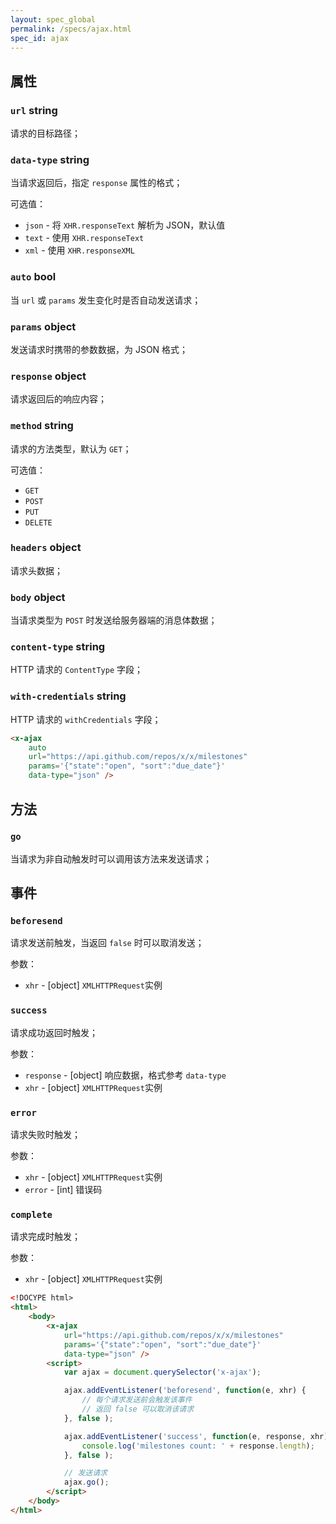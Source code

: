 ```yaml
---
layout: spec_global
permalink: /specs/ajax.html
spec_id: ajax
---
```


## 属性

### `url` **string**

请求的目标路径；

### `data-type` **string**

当请求返回后，指定 `response` 属性的格式；

可选值：

 * `json` - 将 `XHR.responseText` 解析为 JSON，默认值
 * `text` - 使用 `XHR.responseText`
 * `xml` - 使用 `XHR.responseXML`


### `auto` **bool**

当 `url` 或 `params` 发生变化时是否自动发送请求；

### `params` **object**

发送请求时携带的参数数据，为 JSON 格式；

### `response` **object**

请求返回后的响应内容；

### `method` **string**

请求的方法类型，默认为 `GET`；

可选值：

 * `GET`
 * `POST`
 * `PUT`
 * `DELETE`

### `headers` **object**

请求头数据；

### `body` **object**

当请求类型为 `POST` 时发送给服务器端的消息体数据；

### `content-type` **string**

HTTP 请求的 `ContentType` 字段；

### `with-credentials` **string**

HTTP 请求的 `withCredentials` 字段；

```html
<x-ajax
    auto
    url="https://api.github.com/repos/x/x/milestones"
    params='{"state":"open", "sort":"due_date"}'
    data-type="json" />
```

## 方法

### `go`

当请求为非自动触发时可以调用该方法来发送请求；

## 事件

### `beforesend`

请求发送前触发，当返回 `false` 时可以取消发送；

参数：

 * `xhr` - [object] `XMLHTTPRequest`实例

### `success`

请求成功返回时触发；

参数：

 * `response` - [object] 响应数据，格式参考 `data-type`
 * `xhr` - [object] `XMLHTTPRequest`实例

### `error`

请求失败时触发；

参数：

 * `xhr` - [object] `XMLHTTPRequest`实例
 * `error` - [int] 错误码

### `complete`

请求完成时触发；

参数：

 * `xhr` - [object] `XMLHTTPRequest`实例

```html
<!DOCYPE html>
<html>
    <body>
        <x-ajax
            url="https://api.github.com/repos/x/x/milestones"
            params='{"state":"open", "sort":"due_date"}'
            data-type="json" />
        <script>
            var ajax = document.querySelector('x-ajax');

            ajax.addEventListener('beforesend', function(e, xhr) {
                // 每个请求发送前会触发该事件
                // 返回 false 可以取消该请求
            }, false );

            ajax.addEventListener('success', function(e, response, xhr) {
                console.log('milestones count: ' + response.length);
            }, false );

            // 发送请求
            ajax.go();
        </script>
    </body>
</html>
```